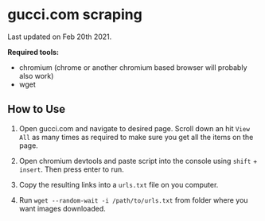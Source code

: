 # gucci.com scraping

Last updated on Feb 20th 2021.

**Required tools:**

- chromium (chrome or another chromium based browser will probably also work)
- wget

## How to Use

1. Open gucci.com and navigate to desired page. Scroll down an hit `View All` as many times as required to make sure you get all the items on the page.

2. Open chromium devtools and paste script into the console using `shift` + `insert`. Then press enter to run.

3. Copy the resulting links into a `urls.txt` file on you computer.

4. Run `wget --random-wait -i /path/to/urls.txt` from folder where you want images downloaded.